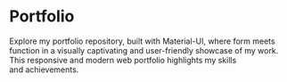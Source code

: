 # Portfolio
Explore my portfolio repository, built with Material-UI, where form meets function in a visually captivating and user-friendly showcase of my work. This responsive and modern web portfolio highlights my skills and achievements.

